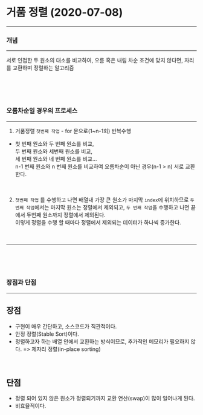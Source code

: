 # 거품 정렬 (2020-07-08)

---

### 개념

---
서로 인접한 두 원소의 대소를 비교하여, 오름 혹은 내림 차순 조건에 맞지 않다면, 자리를 교환하며 정렬하는 알고리즘<br/><br/><br/><br/><br/>

### 오름차순일 경우의 프로세스

---
1. 거품정렬 `첫번째 작업` - for 문으로(1~n-1회) 반복수행
- 첫 번째 원소와 두 번째 원소를 비교,<br/>
<t/> 두 번째 원소와 세번째 원소를 비교,<br/>
<t/> 세 번째 원소와 네 번째 원소를 비교...<br/>
<t/> n-1 번째 원소와 n 번째 원소를 비교하여 오름차순이 아닌 경우(n-1 > n) 서로 교환한다.<br/>
<br/><br/>

2. `첫번째 작업` 를 수행하고 나면 배열내 가장 큰 원소가 마지막 `index`에 위치하므로 `두 번째 작업`에서는 마지막 원소는 정렬에서 제외되고, `두 번째 작업`을 수행하고 나면 끝에서 두번째 원소까지 정렬에서 제외된다.<br/>
이렇게 정렬을 수행 할 때마다 정렬에서 제외되는 데이터가 하나씩 증가한다.<br/>
<br/><br/>
---
<br/><br/><br/>
### 장점과 단점

---
장점
---
* 구현이 매우 간단하고, 소스코드가 직관적이다.<br/>
* 안정 정렬(Stable Sort)이다.<br/>
* 정렬하고자 하는 배열 안에서 교환하는 방식이므로, 추가적인 메모리가 필요하지 않다. => 제자리 정렬(in-place sorting)<br/>
<br/><br/>

단점
---
* 정렬 되어 있지 않은 원소가 정렬되기까지 교환 연산(swap)이 많이 일어나게 된다.<br/>
* 비효율적이다.<br/>
